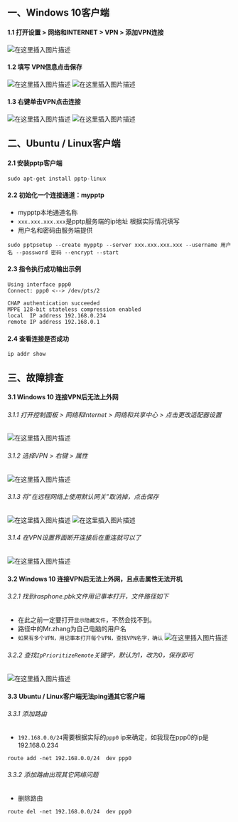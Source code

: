 ## 一、Windows 10客户端
#### 1.1 打开设置 > 网络和INTERNET > VPN > 添加VPN连接

![在这里插入图片描述](https://img-blog.csdnimg.cn/20210121095747705.png?x-oss-process=image/watermark,type_ZmFuZ3poZW5naGVpdGk,shadow_10,text_aHR0cHM6Ly9ibG9nLmNzZG4ubmV0L21lbmd0aW5nMjA0MA==,size_16,color_FFFFFF,t_70)
#### 1.2 填写 VPN信息点击保存

![在这里插入图片描述](https://img-blog.csdnimg.cn/2021012110043543.png?x-oss-process=image/watermark,type_ZmFuZ3poZW5naGVpdGk,shadow_10,text_aHR0cHM6Ly9ibG9nLmNzZG4ubmV0L21lbmd0aW5nMjA0MA==,size_16,color_FFFFFF,t_70)
![在这里插入图片描述](https://img-blog.csdnimg.cn/20210121100549583.png?x-oss-process=image/watermark,type_ZmFuZ3poZW5naGVpdGk,shadow_10,text_aHR0cHM6Ly9ibG9nLmNzZG4ubmV0L21lbmd0aW5nMjA0MA==,size_16,color_FFFFFF,t_70)
#### 1.3 右键单击VPN点击连接
![在这里插入图片描述](https://img-blog.csdnimg.cn/20210121100642177.png?x-oss-process=image/watermark,type_ZmFuZ3poZW5naGVpdGk,shadow_10,text_aHR0cHM6Ly9ibG9nLmNzZG4ubmV0L21lbmd0aW5nMjA0MA==,size_16,color_FFFFFF,t_70)
![在这里插入图片描述](https://img-blog.csdnimg.cn/20210121100730465.png?x-oss-process=image/watermark,type_ZmFuZ3poZW5naGVpdGk,shadow_10,text_aHR0cHM6Ly9ibG9nLmNzZG4ubmV0L21lbmd0aW5nMjA0MA==,size_16,color_FFFFFF,t_70)
## 二、Ubuntu / Linux客户端
#### 2.1 安装pptp客户端
```
sudo apt-get install pptp-linux
```
#### 2.2 初始化一个连接通道：mypptp
- mypptp本地通道名称
- `xxx.xxx.xxx.xxx`是pptp服务端的ip地址 根据实际情况填写
- 用户名和密码由服务端提供
```
sudo pptpsetup --create mypptp --server xxx.xxx.xxx.xxx --username 用户名 --password 密码 --encrypt --start
```
#### 2.3 指令执行成功输出示例
```
Using interface ppp0
Connect: ppp0 <--> /dev/pts/2

CHAP authentication succeeded
MPPE 128-bit stateless compression enabled
local  IP address 192.168.0.234
remote IP address 192.168.0.1
```
#### 2.4 查看连接是否成功
```
ip addr show
```
## 三、故障排查
#### 3.1 Windows 10 连接VPN后无法上外网
###### 3.1.1 打开控制面板 > 网络和Internet > 网络和共享中心 > 点击更改适配器设置
![在这里插入图片描述](https://img-blog.csdnimg.cn/20210121101221563.png?x-oss-process=image/watermark,type_ZmFuZ3poZW5naGVpdGk,shadow_10,text_aHR0cHM6Ly9ibG9nLmNzZG4ubmV0L21lbmd0aW5nMjA0MA==,size_16,color_FFFFFF,t_70)

###### 3.1.2 选择VPN > 右键 > 属性
![在这里插入图片描述](https://img-blog.csdnimg.cn/20210121101947696.png?x-oss-process=image/watermark,type_ZmFuZ3poZW5naGVpdGk,shadow_10,text_aHR0cHM6Ly9ibG9nLmNzZG4ubmV0L21lbmd0aW5nMjA0MA==,size_16,color_FFFFFF,t_70)
###### 3.1.3 将“在远程网络上使用默认网关”取消掉，点击保存
![在这里插入图片描述](https://img-blog.csdnimg.cn/2021012110213644.png?x-oss-process=image/watermark,type_ZmFuZ3poZW5naGVpdGk,shadow_10,text_aHR0cHM6Ly9ibG9nLmNzZG4ubmV0L21lbmd0aW5nMjA0MA==,size_16,color_FFFFFF,t_70)
![在这里插入图片描述](https://img-blog.csdnimg.cn/20210121103329789.png?x-oss-process=image/watermark,type_ZmFuZ3poZW5naGVpdGk,shadow_10,text_aHR0cHM6Ly9ibG9nLmNzZG4ubmV0L21lbmd0aW5nMjA0MA==,size_16,color_FFFFFF,t_70)
###### 3.1.4  在VPN设置界面断开连接后在重连就可以了
![在这里插入图片描述](https://img-blog.csdnimg.cn/20210121103658207.png?x-oss-process=image/watermark,type_ZmFuZ3poZW5naGVpdGk,shadow_10,text_aHR0cHM6Ly9ibG9nLmNzZG4ubmV0L21lbmd0aW5nMjA0MA==,size_16,color_FFFFFF,t_70)
#### 3.2 Windows 10 连接VPN后无法上外网，且点击属性无法开机
###### 3.2.1  找到rasphone.pbk文件用记事本打开，文件路径如下
- 在此之前一定要打开`显示隐藏文件`，不然会找不到。
- 路径中的Mr.zhang为自己电脑的用户名
-  `如果有多个VPN，用记事本打开每个VPN，查找VPN名字，确认`
![在这里插入图片描述](https://img-blog.csdnimg.cn/20210121103958742.png?x-oss-process=image/watermark,type_ZmFuZ3poZW5naGVpdGk,shadow_10,text_aHR0cHM6Ly9ibG9nLmNzZG4ubmV0L21lbmd0aW5nMjA0MA==,size_16,color_FFFFFF,t_70)
###### 3.2.2  查找`IpPrioritizeRemote`关键字，默认为1，改为0，保存即可
![在这里插入图片描述](https://img-blog.csdnimg.cn/20210121105207546.png?x-oss-process=image/watermark,type_ZmFuZ3poZW5naGVpdGk,shadow_10,text_aHR0cHM6Ly9ibG9nLmNzZG4ubmV0L21lbmd0aW5nMjA0MA==,size_16,color_FFFFFF,t_70)
#### 3.3 Ubuntu / Linux客户端无法ping通其它客户端
###### 3.3.1 添加路由
- `192.168.0.0/24`需要根据实际的`ppp0` ip来确定，如我现在ppp0的ip是192.168.0.234
```
route add -net 192.168.0.0/24  dev ppp0
```
###### 3.3.2 添加路由出现其它网络问题
- 删除路由
```
route del -net 192.168.0.0/24  dev ppp0
```
